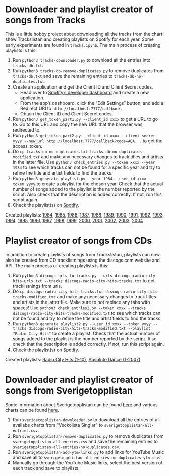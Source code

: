 # Downloader and playlist creator of songs from Tracks

This is a little hobby project about downloading all the tracks from the chart show Trackslistan and creating playlists on Spotify for each year. Some early experiments are found in `tracks.ipynb`. The main process of creating playlists is this:

1. Run `python3 tracks-downloader.py` to download all the entries into `tracks-db.txt`.
2. Run `python3 tracks-db-remove-duplicates.py` to remove duplicates from `tracks-db.txt` and save the remaining entries to `tracks-db-no-duplicates.txt`.
3. Create an application and get the Client ID and Client Secret codes.
   - Head over to [Spotify’s developer dashboard](https://developer.spotify.com/dashboard/) and create a new application.
   - From the app’s dashboard, click the “Edit Settings” button, and add a Redirect URI to `http://localhost:7777/callback`.
   - Obtain the Client ID and Client Secret codes.
4. Run `python3 get_token_part1.py --client_id xxxx` to get a URL to go to. Go to this URL and copy the new URL that the browser was redirected to.
5. Run `python3 get_token_part2.py --client_id xxxx --client_secret yyyy --new_url http://localhost:7777/callback?code=AQA...` to get the access_token.
6. Do `cp tracks-db-no-duplicates.txt tracks-db-no-duplicates-modified.txt` and make any necessary changes to track titles and artists in the latter file. Use `python3 check_entries.py --token xxxx --year 1984` to see which tracks can not be found for a specific year and try to refine the title and artist fields to find the tracks.
7. Run `python3 generate_playlist.py --year 1984 --user_id xxxx --token yyyy` to create a playlist for the chosen year. Check that the actual number of songs added to the playlist is the number reported by the script. Also check that the description is added correctly. If not, run this script again.
8. Check the playlist(s) on [Spotify](https://open.spotify.com/).

Created playlists: 
[1984](https://open.spotify.com/playlist/67pojpAPXQyuJoWcrux7l7?si=789c4d0ff75d4e87), 
[1985](https://open.spotify.com/playlist/3kIzWFkqs9mJLF0rFoaWGC?si=50385ee944e34a5b),
[1986](https://open.spotify.com/playlist/5pgDslSqmqrBc7WbNnZAXT?si=e2d1cec91f974d77),
[1987](https://open.spotify.com/playlist/0tpCSF6NMNqLIP4RtOzUtD?si=300a842bf4884d36),
[1988](https://open.spotify.com/playlist/11Ho0qfPpE5EPlUJLADRbr?si=ca021da263ac48c0),
[1989](https://open.spotify.com/playlist/3LtpewojvCzYAkhYmDiOkb?si=8b7bbb77fc274ad8),
[1990](https://open.spotify.com/playlist/3MtaDfkyOUMn7mnsJPruM3?si=f6fdb56add374183),
[1991](https://open.spotify.com/playlist/4IJDLK5dkBdGsV4tXm5TVf?si=95f50a737e774b19),
[1992](https://open.spotify.com/playlist/6SxEsQ9APgcJpu2X53OTEv?si=15bb650ba091406e),
[1993](https://open.spotify.com/playlist/2sGwsQ38uNd3AbjKpjx5dj?si=fbb4be5230bf46a4),
[1994](https://open.spotify.com/playlist/5XiBjEIQcV0bbBmUHC3fhF?si=f187b8a8defa41ca),
[1995](https://open.spotify.com/playlist/7GwKO47RhIays4UVzzs8Hz?si=2508208b96df427f),
[1996](https://open.spotify.com/playlist/1EhhbvIV5XKUvnii14hcBg?si=0504db68770c4ab9),
[1997](https://open.spotify.com/playlist/2u4wWidtrza84XsmBO2M4j?si=84213881a81e4e6d),
[1998](https://open.spotify.com/playlist/2xhSoiBYsUAbjJ4PkFYYHj?si=fda008dd92df4fff),
[1999](https://open.spotify.com/playlist/5P86GioG3OSjlO3f8Vcp0U?si=7482d1c616b54c39),
[2000](https://open.spotify.com/playlist/4hVHOWNNlwS3A6lDdKNscA?si=e2eb81c8da604cc7),
[2001](https://open.spotify.com/playlist/7CDsEGz5CwUxMHn1dJOQcb?si=3d489a259a074712),
[2002](https://open.spotify.com/playlist/0IWLTdpAwMPbneNhVlq6t5?si=a38f002e2c314b1d),
[2003](https://open.spotify.com/playlist/7ph51Y36kPPGshrqwkAQFO?si=c57f179ee17d48e3),
[2004](https://open.spotify.com/playlist/3f8d6O7MmsZ6NFIlOHbS7Z?si=5R0NagpiQYCzJlV5ewp4Iw)

# Playlist creator of songs from CDs

In addition to create playlists of songs from Trackslistan, playlists can now also be created from CD tracklistnings using the discogs.com website and API. The main process of creating playlists is this:

1. Run `python3 discogs-urls-to-tracks.py --urls discogs-radio-city-hits-urls.txt --tracks discogs-radio-city-hits-tracks.txt` to get tracklistnings from urls.
2. Do `cp discogs-radio-city-hits-tracks.txt discogs-radio-city-hits-tracks-modified.txt` and make any necessary changes to track titles and artists in the latter file. Make sure to not replace any tabs with spaces! Use `python3 check_entries2.py --token xxxx --tracks discogs-radio-city-hits-tracks-modified.txt` to see which tracks can not be found and try to refine the title and artist fields to find the tracks.
3. Run `python3 generate_playlist2.py --user_id xxxx --token yyyy --tracks discogs-radio-city-hits-tracks-modified.txt --playlist "Radio City Hits"` to create a playlist. Check that the actual number of songs added to the playlist is the number reported by the script. Also check that the description is added correctly. If not, run this script again.
4. Check the playlist(s) on [Spotify](https://open.spotify.com/).

Created playlists: 
[Radio City Hits (1-10)](https://open.spotify.com/playlist/1BSz0xq4MCwBanQLFpHX24?si=7da0aab275ac4ae3), 
[Absolute Dance (1-2007)](https://open.spotify.com/playlist/5q6M85D8XqxCaKR5mTFmnl?si=e2a5dd04a54b4489)

# Downloader and playlist creator of songs from Sverigetopplistan

Some information about Sverigetopplistan can be found [here](https://www.ifpi.se/projekt/sverigetopplistan/) and various charts can be found [here](https://sverigetopplistan.se/).

1. Run `sverigetopplistan-downloader.py` to download all the entries of all availabe charts from "Veckolista Singlar" to `sverigetopplistan-all-entries.csv`.
2. Run `sverigetopplistan-remove-duplicates.py` to remove duplicates from `sverigetopplistan-all-entries.csv` and save the remaining entries to `sverigetopplistan-all-entries-no-duplicates.csv`.
3. Run `sverigetopplistan-add-ytm-links.py` to add links for YouTube Music and save all to `sverigetopplistan-all-entries-no-duplicates-ytm.csv`.
4. Manually go through the YouTube Music links, select the best version of each track and save to playlists.

